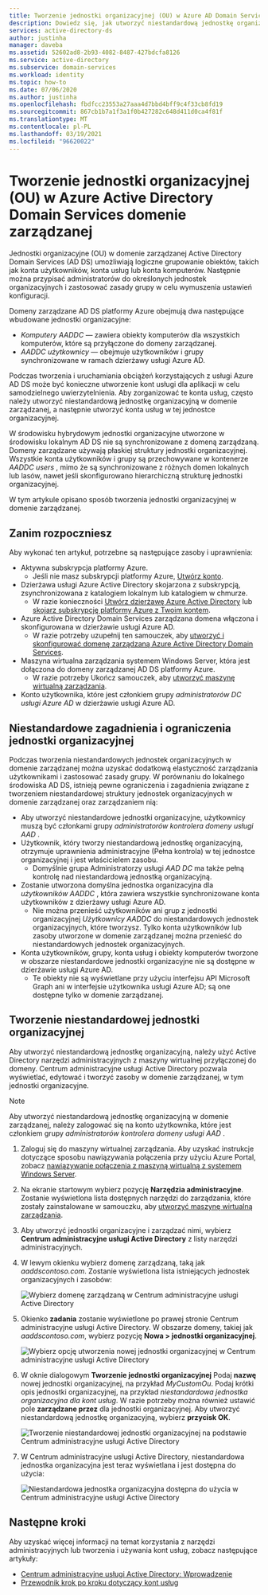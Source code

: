 ```yaml
---
title: Tworzenie jednostki organizacyjnej (OU) w Azure AD Domain Services | Microsoft Docs "
description: Dowiedz się, jak utworzyć niestandardową jednostkę organizacyjną (OU) w Azure AD Domain Services domenie zarządzanej i zarządzać nią.
services: active-directory-ds
author: justinha
manager: daveba
ms.assetid: 52602ad8-2b93-4082-8487-427bdcfa8126
ms.service: active-directory
ms.subservice: domain-services
ms.workload: identity
ms.topic: how-to
ms.date: 07/06/2020
ms.author: justinha
ms.openlocfilehash: fbdfcc23553a27aaa4d7bbd4bff9c4f33cb8fd19
ms.sourcegitcommit: 867cb1b7a1f3a1f0b427282c648d411d0ca4f81f
ms.translationtype: MT
ms.contentlocale: pl-PL
ms.lasthandoff: 03/19/2021
ms.locfileid: "96620022"
---
```

# <a name="create-an-organizational-unit-ou-in-an-azure-active-directory-domain-services-managed-domain"></a>Tworzenie jednostki organizacyjnej (OU) w Azure Active Directory Domain Services domenie zarządzanej

Jednostki organizacyjne (OU) w domenie zarządzanej Active Directory Domain Services (AD DS) umożliwiają logiczne grupowanie obiektów, takich jak konta użytkowników, konta usług lub konta komputerów. Następnie można przypisać administratorów do określonych jednostek organizacyjnych i zastosować zasady grupy w celu wymuszenia ustawień konfiguracji.

Domeny zarządzane AD DS platformy Azure obejmują dwa następujące wbudowane jednostki organizacyjne:

* *Komputery AADDC* — zawiera obiekty komputerów dla wszystkich komputerów, które są przyłączone do domeny zarządzanej.
* *AADDC użytkownicy* — obejmuje użytkowników i grupy synchronizowane w ramach dzierżawy usługi Azure AD.

Podczas tworzenia i uruchamiania obciążeń korzystających z usługi Azure AD DS może być konieczne utworzenie kont usługi dla aplikacji w celu samodzielnego uwierzytelnienia. Aby zorganizować te konta usług, często należy utworzyć niestandardową jednostkę organizacyjną w domenie zarządzanej, a następnie utworzyć konta usług w tej jednostce organizacyjnej.

W środowisku hybrydowym jednostki organizacyjne utworzone w środowisku lokalnym AD DS nie są synchronizowane z domeną zarządzaną. Domeny zarządzane używają płaskiej struktury jednostki organizacyjnej. Wszystkie konta użytkowników i grupy są przechowywane w kontenerze *AADDC users* , mimo że są synchronizowane z różnych domen lokalnych lub lasów, nawet jeśli skonfigurowano hierarchiczną strukturę jednostki organizacyjnej.

W tym artykule opisano sposób tworzenia jednostki organizacyjnej w domenie zarządzanej.

## <a name="before-you-begin"></a>Zanim rozpoczniesz

Aby wykonać ten artykuł, potrzebne są następujące zasoby i uprawnienia:

* Aktywna subskrypcja platformy Azure.
    * Jeśli nie masz subskrypcji platformy Azure, [Utwórz konto](https://azure.microsoft.com/free/?WT.mc_id=A261C142F).
* Dzierżawa usługi Azure Active Directory skojarzona z subskrypcją, zsynchronizowana z katalogiem lokalnym lub katalogiem w chmurze.
    * W razie konieczności [Utwórz dzierżawę Azure Active Directory][create-azure-ad-tenant] lub [skojarz subskrypcję platformy Azure z Twoim kontem][associate-azure-ad-tenant].
* Azure Active Directory Domain Services zarządzana domena włączona i skonfigurowana w dzierżawie usługi Azure AD.
    * W razie potrzeby uzupełnij ten samouczek, aby [utworzyć i skonfigurować domenę zarządzaną Azure Active Directory Domain Services][create-azure-ad-ds-instance].
* Maszyna wirtualna zarządzania systemem Windows Server, która jest dołączona do domeny zarządzanej AD DS platformy Azure.
    * W razie potrzeby Ukończ samouczek, aby [utworzyć maszynę wirtualną zarządzania][tutorial-create-management-vm].
* Konto użytkownika, które jest członkiem grupy *administratorów DC usługi Azure AD* w dzierżawie usługi Azure AD.

## <a name="custom-ou-considerations-and-limitations"></a>Niestandardowe zagadnienia i ograniczenia jednostki organizacyjnej

Podczas tworzenia niestandardowych jednostek organizacyjnych w domenie zarządzanej można uzyskać dodatkową elastyczność zarządzania użytkownikami i zastosować zasady grupy. W porównaniu do lokalnego środowiska AD DS, istnieją pewne ograniczenia i zagadnienia związane z tworzeniem niestandardowej struktury jednostek organizacyjnych w domenie zarządzanej oraz zarządzaniem nią:

* Aby utworzyć niestandardowe jednostki organizacyjne, użytkownicy muszą być członkami grupy *administratorów kontrolera domeny usługi AAD* .
* Użytkownik, który tworzy niestandardową jednostkę organizacyjną, otrzymuje uprawnienia administracyjne (Pełna kontrola) w tej jednostce organizacyjnej i jest właścicielem zasobu.
    * Domyślnie grupa Administratorzy usługi *AAD DC* ma także pełną kontrolę nad niestandardową jednostką organizacyjną.
* Zostanie utworzona domyślna jednostka organizacyjna dla *użytkowników AADDC* , która zawiera wszystkie synchronizowane konta użytkowników z dzierżawy usługi Azure AD.
    * Nie można przenieść użytkowników ani grup z jednostki organizacyjnej *Użytkownicy AADDC* do niestandardowych jednostek organizacyjnych, które tworzysz. Tylko konta użytkowników lub zasoby utworzone w domenie zarządzanej można przenieść do niestandardowych jednostek organizacyjnych.
* Konta użytkowników, grupy, konta usług i obiekty komputerów tworzone w obszarze niestandardowe jednostki organizacyjne nie są dostępne w dzierżawie usługi Azure AD.
    * Te obiekty nie są wyświetlane przy użyciu interfejsu API Microsoft Graph ani w interfejsie użytkownika usługi Azure AD; są one dostępne tylko w domenie zarządzanej.

## <a name="create-a-custom-ou"></a>Tworzenie niestandardowej jednostki organizacyjnej

Aby utworzyć niestandardową jednostkę organizacyjną, należy użyć Active Directory narzędzi administracyjnych z maszyny wirtualnej przyłączonej do domeny. Centrum administracyjne usługi Active Directory pozwala wyświetlać, edytować i tworzyć zasoby w domenie zarządzanej, w tym jednostki organizacyjne.

> [!NOTE]
> Aby utworzyć niestandardową jednostkę organizacyjną w domenie zarządzanej, należy zalogować się na konto użytkownika, które jest członkiem grupy *administratorów kontrolera domeny usługi AAD* .

1. Zaloguj się do maszyny wirtualnej zarządzania. Aby uzyskać instrukcje dotyczące sposobu nawiązywania połączenia przy użyciu Azure Portal, zobacz [nawiązywanie połączenia z maszyną wirtualną z systemem Windows Server][connect-windows-server-vm].
1. Na ekranie startowym wybierz pozycję **Narzędzia administracyjne**. Zostanie wyświetlona lista dostępnych narzędzi do zarządzania, które zostały zainstalowane w samouczku, aby [utworzyć maszynę wirtualną zarządzania][tutorial-create-management-vm].
1. Aby utworzyć jednostki organizacyjne i zarządzać nimi, wybierz **Centrum administracyjne usługi Active Directory** z listy narzędzi administracyjnych.
1. W lewym okienku wybierz domenę zarządzaną, taką jak *aaddscontoso.com*. Zostanie wyświetlona lista istniejących jednostek organizacyjnych i zasobów:

    ![Wybierz domenę zarządzaną w Centrum administracyjne usługi Active Directory](./media/create-ou/create-ou-adac-overview.png)

1. Okienko **zadania** zostanie wyświetlone po prawej stronie Centrum administracyjne usługi Active Directory. W obszarze domeny, takiej jak *aaddscontoso.com*, wybierz pozycję **Nowa > jednostki organizacyjnej**.

    ![Wybierz opcję utworzenia nowej jednostki organizacyjnej w Centrum administracyjne usługi Active Directory](./media/create-ou/create-ou-adac-new-ou.png)

1. W oknie dialogowym **Tworzenie jednostki organizacyjnej** Podaj **nazwę** nowej jednostki organizacyjnej, na przykład *MyCustomOu*. Podaj krótki opis jednostki organizacyjnej, na przykład *niestandardowa jednostka organizacyjna dla kont usług*. W razie potrzeby można również ustawić pole **zarządzane przez** dla jednostki organizacyjnej. Aby utworzyć niestandardową jednostkę organizacyjną, wybierz **przycisk OK**.

    ![Tworzenie niestandardowej jednostki organizacyjnej na podstawie Centrum administracyjne usługi Active Directory](./media/create-ou/create-ou-dialog.png)

1. W Centrum administracyjne usługi Active Directory, niestandardowa jednostka organizacyjna jest teraz wyświetlana i jest dostępna do użycia:

    ![Niestandardowa jednostka organizacyjna dostępna do użycia w Centrum administracyjne usługi Active Directory](./media/create-ou/create-ou-done.png)

## <a name="next-steps"></a>Następne kroki

Aby uzyskać więcej informacji na temat korzystania z narzędzi administracyjnych lub tworzenia i używania kont usług, zobacz następujące artykuły:

* [Centrum administracyjne usługi Active Directory: Wprowadzenie](/previous-versions/windows/it-pro/windows-server-2008-R2-and-2008/dd560651(v=ws.10))
* [Przewodnik krok po kroku dotyczący kont usług](/previous-versions/windows/it-pro/windows-server-2008-R2-and-2008/dd548356(v=ws.10))

<!-- INTERNAL LINKS -->
[create-azure-ad-tenant]: ../active-directory/fundamentals/sign-up-organization.md
[associate-azure-ad-tenant]: ../active-directory/fundamentals/active-directory-how-subscriptions-associated-directory.md
[create-azure-ad-ds-instance]: tutorial-create-instance.md
[tutorial-create-management-vm]: tutorial-create-management-vm.md
[connect-windows-server-vm]: join-windows-vm.md#connect-to-the-windows-server-vm